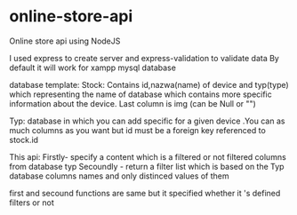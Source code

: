 # online-store-api
Online store api using NodeJS

I used express to create server and express-validation to validate data
By default it will work for xampp mysql database

database template:
Stock:
Contains id,nazwa(name) of device and typ(type) which representing the name of database which contains more
specific information about the device. Last column is img (can be Null or "")

Typ:
database in which you can add specific for a given device .You can as much columns as you want
but id must be a foreign key referenced to stock.id


This api:
Firstly- specify a content which is a filtered or not filtered columns from database typ
Secoundly - return a filter list which is based on the Typ database columns names and only distinced values of them

 first and secound functions are same but it specified whether it 's defined filters or not
